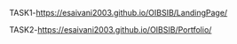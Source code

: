 TASK1-https://esaivani2003.github.io/OIBSIB/LandingPage/

TASK2-https://esaivani2003.github.io/OIBSIB/Portfolio/




